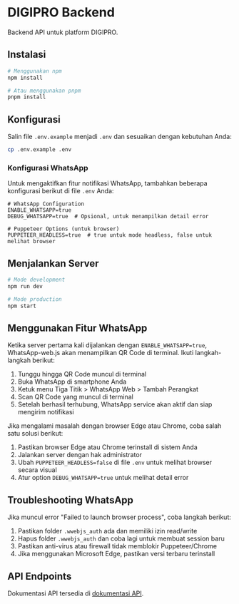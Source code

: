 # DIGIPRO Backend

Backend API untuk platform DIGIPRO.

## Instalasi

```bash
# Menggunakan npm
npm install

# Atau menggunakan pnpm
pnpm install
```

## Konfigurasi

Salin file `.env.example` menjadi `.env` dan sesuaikan dengan kebutuhan Anda:

```bash
cp .env.example .env
```

### Konfigurasi WhatsApp

Untuk mengaktifkan fitur notifikasi WhatsApp, tambahkan beberapa konfigurasi berikut di file `.env` Anda:

```
# WhatsApp Configuration
ENABLE_WHATSAPP=true
DEBUG_WHATSAPP=true  # Opsional, untuk menampilkan detail error

# Puppeteer Options (untuk browser)
PUPPETEER_HEADLESS=true  # true untuk mode headless, false untuk melihat browser
```

## Menjalankan Server

```bash
# Mode development
npm run dev

# Mode production
npm start
```

## Menggunakan Fitur WhatsApp

Ketika server pertama kali dijalankan dengan `ENABLE_WHATSAPP=true`, WhatsApp-web.js akan menampilkan QR Code di terminal. Ikuti langkah-langkah berikut:

1. Tunggu hingga QR Code muncul di terminal
2. Buka WhatsApp di smartphone Anda
3. Ketuk menu Tiga Titik > WhatsApp Web > Tambah Perangkat
4. Scan QR Code yang muncul di terminal
5. Setelah berhasil terhubung, WhatsApp service akan aktif dan siap mengirim notifikasi

Jika mengalami masalah dengan browser Edge atau Chrome, coba salah satu solusi berikut:

1. Pastikan browser Edge atau Chrome terinstall di sistem Anda
2. Jalankan server dengan hak administrator
3. Ubah `PUPPETEER_HEADLESS=false` di file `.env` untuk melihat browser secara visual
4. Atur option `DEBUG_WHATSAPP=true` untuk melihat detail error

## Troubleshooting WhatsApp

Jika muncul error "Failed to launch browser process", coba langkah berikut:

1. Pastikan folder `.wwebjs_auth` ada dan memiliki izin read/write
2. Hapus folder `.wwebjs_auth` dan coba lagi untuk membuat session baru
3. Pastikan anti-virus atau firewall tidak memblokir Puppeteer/Chrome
4. Jika menggunakan Microsoft Edge, pastikan versi terbaru terinstall

## API Endpoints

Dokumentasi API tersedia di [dokumentasi API](docs/api.md). 